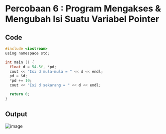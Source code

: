 # Percobaan 6 : Program Mengakses & Mengubah Isi Suatu Variabel Pointer

## Code
``` c
#include <iostream>
using namespace std;

int main () {
  float d = 54.5f, *pd;
  cout << "Isi d mula-mula = " << d << endl;
  pd = &d;
  *pd += 10;
  cout << "Isi d sekarang = " << d << endl;

  return 0;
}
```

## Output
![image](https://user-images.githubusercontent.com/89684302/159174916-7d0f01a0-df41-4695-ad40-099c81b7fd62.png)
